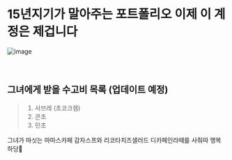 # 15년지기가 말아주는 포트폴리오 이제 이 계정은 제겁니다

![image](https://github.com/user-attachments/assets/1b22ccfe-ca4b-4d87-9e64-1871e3c87121)
<br/>
<br/>
<br/>

## 그녀에게 받을 수고비 목록 (업데이트 예정)
> 1. 사브레 (초코크렘)
> 2. 콘초
> 3. 민초


그녀가 마싯는 마마스카페 감자스프와 리코타치즈샐러드 디카페인라떼를
사줘따 행복하당🥰
